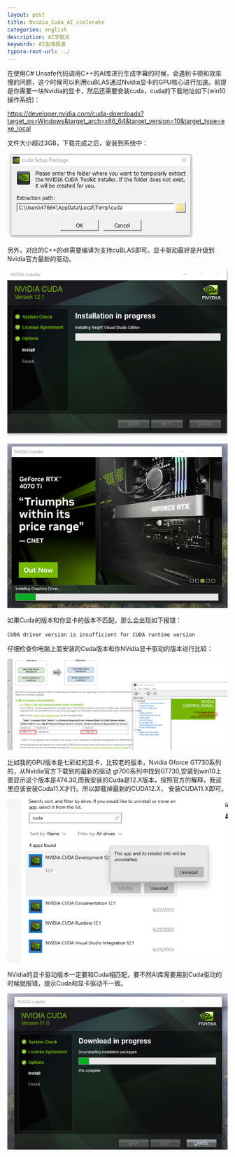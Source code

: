```yaml
---
layout: post
title: Nvidia_Cuda_AI_ccelerate
categories: english
description: AI学英文
keywords: AI生成提速
typora-root-url: ../
---
```


在使用C# Unsafe代码调用C++的AI库进行生成字幕的时候，会遇到卡顿和效率慢的问题，这个时候可以利用cuBLAS通过Nvidia显卡的GPU核心进行加速。前提是你需要一块Nvidia的显卡，然后还需要安装cuda，cuda的下载地址如下(win10操作系统)：

https://developer.nvidia.com/cuda-downloads?target_os=Windows&target_arch=x86_64&target_version=10&target_type=exe_local

文件大小超过3GB，下载完成之后，安装到系统中：

![Typora_oJzk8hkSqb](/images/posts/Typora_oJzk8hkSqb.png)



另外，对应的C++的dll需要编译为支持cuBLAS即可。显卡驱动最好是升级到Nvidia官方最新的驱动。

![chrome_odLufj15Fz](/images/posts/chrome_odLufj15Fz.png)

![image-20230623214217584](/images/posts/image-20230623214217584.png)

如果Cuda的版本和你显卡的版本不匹配，那么会出现如下报错：

`CUDA driver version is insufficient for CUDA runtime version`

仔细检查你电脑上面安装的Cuda版本和你NVidia显卡驱动的版本进行比较：

![image-20230623232725873](/images/posts/image-20230623232725873.png)

比如我的GPU版本是七彩虹的显卡，比较老的版本，Nvidia Gforce GT730系列的，从Nvidia官方下载到的最新的驱动 gt700系列中找到GT730,安装到win10上面显示这个版本是474.30,而我安装的Cuda是12.X版本，按照官方的解释，我这里应该安装Cuda11.X才行。所以卸载掉最新的CUDA12.X， 安装CUDA11.X即可。

![image-20230623233050774](/images/posts/image-20230623233050774.png)

NVidia的显卡驱动版本一定要和Cuda相匹配，要不然AI库需要用到Cuda驱动的时候就报错，提示Cuda和显卡驱动不一致。

![image-20230623233624300](/images/posts/image-20230623233624300.png)
